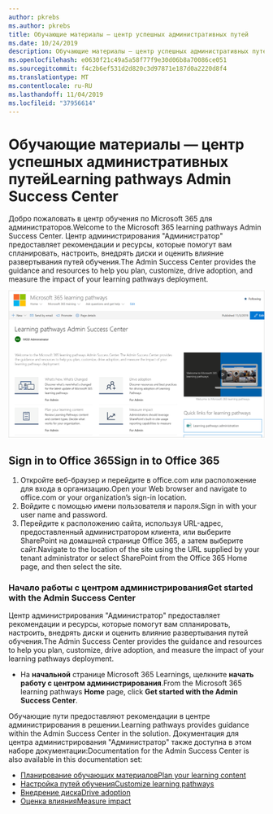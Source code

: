 ```yaml
---
author: pkrebs
ms.author: pkrebs
title: Обучающие материалы — центр успешных административных путей
ms.date: 10/24/2019
description: Обучающие материалы — центр успешных административных путей
ms.openlocfilehash: e0630f21c49a5a58f77f9e30d06b8a70086ce051
ms.sourcegitcommit: f4c2b6ef531d2d820c3d97871e187d0a2220d8f4
ms.translationtype: MT
ms.contentlocale: ru-RU
ms.lasthandoff: 11/04/2019
ms.locfileid: "37956614"
---
```

# <a name="learning-pathways-admin-success-center"></a><span data-ttu-id="ce0cd-103">Обучающие материалы — центр успешных административных путей</span><span class="sxs-lookup"><span data-stu-id="ce0cd-103">Learning pathways Admin Success Center</span></span>

<span data-ttu-id="ce0cd-104">Добро пожаловать в центр обучения по Microsoft 365 для администраторов.</span><span class="sxs-lookup"><span data-stu-id="ce0cd-104">Welcome to the Microsoft 365 learning pathways Admin Success Center.</span></span> <span data-ttu-id="ce0cd-105">Центр администрирования "Администратор" предоставляет рекомендации и ресурсы, которые помогут вам спланировать, настроить, внедрять диски и оценить влияние развертывания путей обучения.</span><span class="sxs-lookup"><span data-stu-id="ce0cd-105">The Admin Success Center provides the guidance and resources to help you plan, customize, drive adoption, and measure the impact of your learning pathways deployment.</span></span>

![кг-сукцессцентер. png](media/cg-successcenter.png)

## <a name="sign-in-to-office-365"></a><span data-ttu-id="ce0cd-107">Sign in to Office 365</span><span class="sxs-lookup"><span data-stu-id="ce0cd-107">Sign in to Office 365</span></span> 

1.  <span data-ttu-id="ce0cd-108">Откройте веб-браузер и перейдите в office.com или расположение для входа в организацию.</span><span class="sxs-lookup"><span data-stu-id="ce0cd-108">Open your Web browser and navigate to office.com or your organization’s sign-in location.</span></span> 
2.  <span data-ttu-id="ce0cd-109">Войдите с помощью имени пользователя и пароля.</span><span class="sxs-lookup"><span data-stu-id="ce0cd-109">Sign in with your user name and password.</span></span>
3.  <span data-ttu-id="ce0cd-110">Перейдите к расположению сайта, используя URL-адрес, предоставленный администратором клиента, или выберите SharePoint на домашней странице Office 365, а затем выберите сайт.</span><span class="sxs-lookup"><span data-stu-id="ce0cd-110">Navigate to the location of the site using the URL supplied by your tenant administrator or select SharePoint from the Office 365 Home page, and then select the site.</span></span> 

### <a name="get-started-with-the-admin-success-center"></a><span data-ttu-id="ce0cd-111">Начало работы с центром администрирования</span><span class="sxs-lookup"><span data-stu-id="ce0cd-111">Get started with the Admin Success Center</span></span>

<span data-ttu-id="ce0cd-112">Центр администрирования "Администратор" предоставляет рекомендации и ресурсы, которые помогут вам спланировать, настроить, внедрять диски и оценить влияние развертывания путей обучения.</span><span class="sxs-lookup"><span data-stu-id="ce0cd-112">The Admin Success Center provides the guidance and resources to help you plan, customize, drive adoption, and measure the impact of your learning pathways deployment.</span></span> 

- <span data-ttu-id="ce0cd-113">На **начальной** странице Microsoft 365 Learnings, щелкните **начать работу с центром администрирования**.</span><span class="sxs-lookup"><span data-stu-id="ce0cd-113">From the Microsoft 365 learning pathways **Home** page, click **Get started with the Admin Success Center**.</span></span>

<span data-ttu-id="ce0cd-114">Обучающие пути предоставляют рекомендации в центре администрирования в решении.</span><span class="sxs-lookup"><span data-stu-id="ce0cd-114">Learning pathways provides guidance within the Admin Success Center in the solution.</span></span> <span data-ttu-id="ce0cd-115">Документация для центра администрирования "Администратор" также доступна в этом наборе документации:</span><span class="sxs-lookup"><span data-stu-id="ce0cd-115">Documentation for the Admin Success Center is also available in this documentation set:</span></span> 

- [<span data-ttu-id="ce0cd-116">Планирование обучающих материалов</span><span class="sxs-lookup"><span data-stu-id="ce0cd-116">Plan your learning content</span></span>](custom_plancontent.md)
- [<span data-ttu-id="ce0cd-117">Настройка путей обучения</span><span class="sxs-lookup"><span data-stu-id="ce0cd-117">Customize learning pathways</span></span>](custom_overview.md)
- [<span data-ttu-id="ce0cd-118">Внедрение диска</span><span class="sxs-lookup"><span data-stu-id="ce0cd-118">Drive adoption</span></span>](driveadoption.md)
- [<span data-ttu-id="ce0cd-119">Оценка влияния</span><span class="sxs-lookup"><span data-stu-id="ce0cd-119">Measure impact</span></span>](custom_measureimpact.md)

